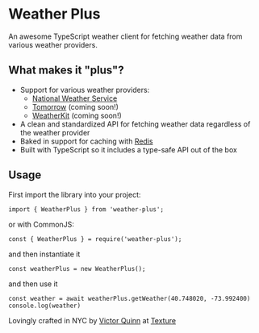 # Weather Plus


An awesome TypeScript weather client for fetching weather data from various weather providers.

## What makes it "plus"?

* Support for various weather providers:
    * [National Weather Service](https://weather-gov.github.io/api/)
    * [Tomorrow](https://www.tomorrow.io/) (coming soon!)
    * [WeatherKit](https://developer.apple.com/weatherkit/) (coming soon!)
* A clean and standardized API for fetching weather data regardless of the weather provider
* Baked in support for caching with [Redis](https://redis.io/)
* Built with TypeScript so it includes a type-safe API out of the box

## Usage
First import the library into your project:
```
import { WeatherPlus } from 'weather-plus';
```

or with CommonJS:
```
const { WeatherPlus } = require('weather-plus');
```

and then instantiate it
```
const weatherPlus = new WeatherPlus();
```

and then use it
```
const weather = await weatherPlus.getWeather(40.748020, -73.992400)
console.log(weather)
```

Lovingly crafted in NYC by [Victor Quinn](https://github.com/victorquinn) at [Texture](https://www.texturehq.com)